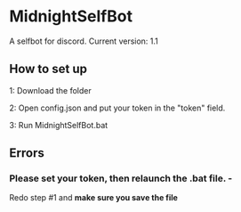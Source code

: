 # MidnightSelfBot
A selfbot for discord.
Current version: 1.1

## How to set up
1:
Download the folder

2:
Open config.json and put your token in the "token" field.

3:
Run MidnightSelfBot.bat

## Errors

### Please set your token, then relaunch the .bat file. -
Redo step #1 and **make sure you save the file**
